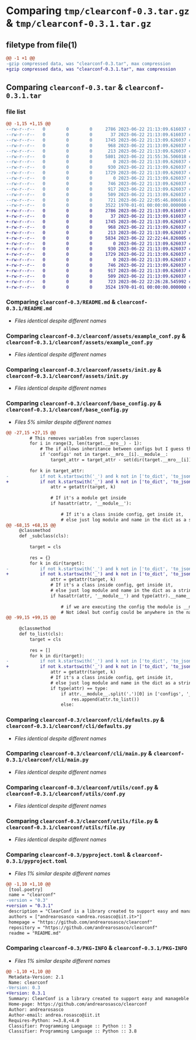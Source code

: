# Comparing `tmp/clearconf-0.3.tar.gz` & `tmp/clearconf-0.3.1.tar.gz`

## filetype from file(1)

```diff
@@ -1 +1 @@
-gzip compressed data, was "clearconf-0.3.tar", max compression
+gzip compressed data, was "clearconf-0.3.1.tar", max compression
```

## Comparing `clearconf-0.3.tar` & `clearconf-0.3.1.tar`

### file list

```diff
@@ -1,15 +1,15 @@
--rw-r--r--   0        0        0     2786 2023-06-22 21:13:09.616037 clearconf-0.3/README.md
--rw-r--r--   0        0        0       37 2023-06-22 21:13:09.616037 clearconf-0.3/clearconf/__init__.py
--rw-r--r--   0        0        0     1745 2023-06-22 21:13:09.626037 clearconf-0.3/clearconf/assets/example_conf.py
--rw-r--r--   0        0        0      968 2023-06-22 21:13:09.626037 clearconf-0.3/clearconf/assets/init.py
--rw-r--r--   0        0        0      213 2023-06-22 21:13:09.626037 clearconf-0.3/clearconf/assets/stub_conf.py
--rw-r--r--   0        0        0     5801 2023-06-22 21:55:36.506018 clearconf-0.3/clearconf/base_config.py
--rw-r--r--   0        0        0        0 2023-06-22 21:13:09.626037 clearconf-0.3/clearconf/cli/__init__.py
--rw-r--r--   0        0        0      930 2023-06-22 21:13:09.626037 clearconf-0.3/clearconf/cli/defaults.py
--rw-r--r--   0        0        0     1729 2023-06-22 21:13:09.626037 clearconf-0.3/clearconf/cli/main.py
--rw-r--r--   0        0        0        0 2023-06-22 21:13:09.626037 clearconf-0.3/clearconf/utils/__init__.py
--rw-r--r--   0        0        0      746 2023-06-22 21:13:09.626037 clearconf-0.3/clearconf/utils/conf.py
--rw-r--r--   0        0        0      917 2023-06-22 21:13:09.626037 clearconf-0.3/clearconf/utils/file.py
--rw-r--r--   0        0        0      509 2023-06-22 21:13:09.626037 clearconf-0.3/clearconf/utils/stdout.py
--rw-r--r--   0        0        0      721 2023-06-22 22:05:46.806016 clearconf-0.3/pyproject.toml
--rw-r--r--   0        0        0     3522 1970-01-01 00:00:00.000000 clearconf-0.3/PKG-INFO
+-rw-r--r--   0        0        0     2786 2023-06-22 21:13:09.616037 clearconf-0.3.1/README.md
+-rw-r--r--   0        0        0       37 2023-06-22 21:13:09.616037 clearconf-0.3.1/clearconf/__init__.py
+-rw-r--r--   0        0        0     1745 2023-06-22 21:13:09.626037 clearconf-0.3.1/clearconf/assets/example_conf.py
+-rw-r--r--   0        0        0      968 2023-06-22 21:13:09.626037 clearconf-0.3.1/clearconf/assets/init.py
+-rw-r--r--   0        0        0      213 2023-06-22 21:13:09.626037 clearconf-0.3.1/clearconf/assets/stub_conf.py
+-rw-r--r--   0        0        0     5834 2023-06-22 22:22:44.826005 clearconf-0.3.1/clearconf/base_config.py
+-rw-r--r--   0        0        0        0 2023-06-22 21:13:09.626037 clearconf-0.3.1/clearconf/cli/__init__.py
+-rw-r--r--   0        0        0      930 2023-06-22 21:13:09.626037 clearconf-0.3.1/clearconf/cli/defaults.py
+-rw-r--r--   0        0        0     1729 2023-06-22 21:13:09.626037 clearconf-0.3.1/clearconf/cli/main.py
+-rw-r--r--   0        0        0        0 2023-06-22 21:13:09.626037 clearconf-0.3.1/clearconf/utils/__init__.py
+-rw-r--r--   0        0        0      746 2023-06-22 21:13:09.626037 clearconf-0.3.1/clearconf/utils/conf.py
+-rw-r--r--   0        0        0      917 2023-06-22 21:13:09.626037 clearconf-0.3.1/clearconf/utils/file.py
+-rw-r--r--   0        0        0      509 2023-06-22 21:13:09.626037 clearconf-0.3.1/clearconf/utils/stdout.py
+-rw-r--r--   0        0        0      723 2023-06-22 22:26:28.545992 clearconf-0.3.1/pyproject.toml
+-rw-r--r--   0        0        0     3524 1970-01-01 00:00:00.000000 clearconf-0.3.1/PKG-INFO
```

### Comparing `clearconf-0.3/README.md` & `clearconf-0.3.1/README.md`

 * *Files identical despite different names*

### Comparing `clearconf-0.3/clearconf/assets/example_conf.py` & `clearconf-0.3.1/clearconf/assets/example_conf.py`

 * *Files identical despite different names*

### Comparing `clearconf-0.3/clearconf/assets/init.py` & `clearconf-0.3.1/clearconf/assets/init.py`

 * *Files identical despite different names*

### Comparing `clearconf-0.3/clearconf/base_config.py` & `clearconf-0.3.1/clearconf/base_config.py`

 * *Files 5% similar despite different names*

```diff
@@ -27,15 +27,15 @@
         # This removes variables from superclasses
         for i in range(3, len(target.__mro__) - 1):
             # The if allows inheritance between configs but I guess there are better solutions
             if 'configs' not in target.__mro__[i].__module__:
                 target_attr = target_attr - set(dir(target.__mro__[i]))
 
         for k in target_attr:
-            if not k.startswith('_') and k not in ['to_dict', 'to_json', 'to_list', 'init', 'to_flat_dict']:
+            if not k.startswith('_') and k not in ['to_dict', 'to_json', 'to_list', 'init', 'to_flat_dict', 'get_cfg']:
                 attr = getattr(target, k)
 
                 # If it's a module get inside
                 if hasattr(attr, '__module__'):
 
                     # If it's a class inside config, get inside it,
                     # else just log module and name in the dict as a string.
@@ -68,15 +68,15 @@
     @classmethod
     def _subclass(cls):
 
         target = cls
 
         res = {}
         for k in dir(target):
-            if not k.startswith('_') and k not in ['to_dict', 'to_json', 'to_list', 'init', 'to_flat_dict']:
+            if not k.startswith('_') and k not in ['to_dict', 'to_json', 'to_list', 'init', 'to_flat_dict', 'get_cfg']:
                 attr = getattr(target, k)
                 # If it's a class inside config, get inside it,
                 # else just log module and name in the dict as a string
                 if hasattr(attr, '__module__') and type(attr).__name__ != 'function':
 
                     # if we are executing the config the module is __main__. If we are importing it is config
                     # Not ideal but config could be anywhere in the name
@@ -99,15 +99,15 @@
 
     @classmethod
     def to_list(cls):
         target = cls
 
         res = []
         for k in dir(target):
-            if not k.startswith('_') and k not in ['to_dict', 'to_json', 'to_list', 'init', 'to_flat_dict']:
+            if not k.startswith('_') and k not in ['to_dict', 'to_json', 'to_list', 'init', 'to_flat_dict', 'get_cfg']:
                 attr = getattr(target, k)
                 # If it's a class inside config, get inside it,
                 # else just log module and name in the dict as a string
                 if type(attr) == type:
                     if attr.__module__.split('.')[0] in ['configs', '__main__']:
                         res.append(attr.to_list())
                     else:
```

### Comparing `clearconf-0.3/clearconf/cli/defaults.py` & `clearconf-0.3.1/clearconf/cli/defaults.py`

 * *Files identical despite different names*

### Comparing `clearconf-0.3/clearconf/cli/main.py` & `clearconf-0.3.1/clearconf/cli/main.py`

 * *Files identical despite different names*

### Comparing `clearconf-0.3/clearconf/utils/conf.py` & `clearconf-0.3.1/clearconf/utils/conf.py`

 * *Files identical despite different names*

### Comparing `clearconf-0.3/clearconf/utils/file.py` & `clearconf-0.3.1/clearconf/utils/file.py`

 * *Files identical despite different names*

### Comparing `clearconf-0.3/pyproject.toml` & `clearconf-0.3.1/pyproject.toml`

 * *Files 1% similar despite different names*

```diff
@@ -1,10 +1,10 @@
 [tool.poetry]
 name = "clearconf"
-version = "0.3"
+version = "0.3.1"
 description = "ClearConf is a library created to support easy and manageble python configuration. It consists in a CLI tool to manage the configuration directory, and in a python class (BaseConfig) which adds additional functionalities to a configuration class."
 authors = ["andrearosasco <andrea.rosasco@iit.it>"]
 homepage = "https://github.com/andrearosasco/clearconf"
 repository = "https://github.com/andrearosasco/clearconf"
 readme = "README.md"
```

### Comparing `clearconf-0.3/PKG-INFO` & `clearconf-0.3.1/PKG-INFO`

 * *Files 1% similar despite different names*

```diff
@@ -1,10 +1,10 @@
 Metadata-Version: 2.1
 Name: clearconf
-Version: 0.3
+Version: 0.3.1
 Summary: ClearConf is a library created to support easy and manageble python configuration. It consists in a CLI tool to manage the configuration directory, and in a python class (BaseConfig) which adds additional functionalities to a configuration class.
 Home-page: https://github.com/andrearosasco/clearconf
 Author: andrearosasco
 Author-email: andrea.rosasco@iit.it
 Requires-Python: >=3.8,<4.0
 Classifier: Programming Language :: Python :: 3
 Classifier: Programming Language :: Python :: 3.8
```

